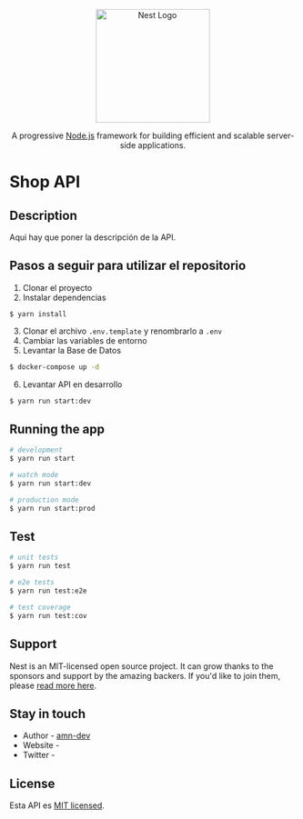 <p align="center">
  <a href="http://nestjs.com/" target="blank"><img src="https://nestjs.com/img/logo-small.svg" width="200" alt="Nest Logo" /></a>
</p>

[circleci-image]: https://img.shields.io/circleci/build/github/nestjs/nest/master?token=abc123def456
[circleci-url]: https://circleci.com/gh/nestjs/nest

  <p align="center">A progressive <a href="http://nodejs.org" target="_blank">Node.js</a> framework for building efficient and scalable server-side applications.</p>
    <p align="center">

# Shop API

## Description

Aqui hay que poner la descripción de la API.

## Pasos a seguir para utilizar el repositorio

1. Clonar el proyecto
2. Instalar dependencias
```
$ yarn install
```
3. Clonar el archivo ```.env.template``` y renombrarlo a ```.env```
4. Cambiar las variables de entorno
5. Levantar la Base de Datos
```bash
$ docker-compose up -d
```
6. Levantar API en desarrollo
```bash
$ yarn run start:dev
```


## Running the app

```bash
# development
$ yarn run start

# watch mode
$ yarn run start:dev

# production mode
$ yarn run start:prod
```

## Test

```bash
# unit tests
$ yarn run test

# e2e tests
$ yarn run test:e2e

# test coverage
$ yarn run test:cov
```

## Support

Nest is an MIT-licensed open source project. It can grow thanks to the sponsors and support by the amazing backers. If you'd like to join them, please [read more here](https://docs.nestjs.com/support).

## Stay in touch

- Author - [amn-dev]()
- Website - []()
- Twitter - []()

## License

Esta API es [MIT licensed](LICENSE).
